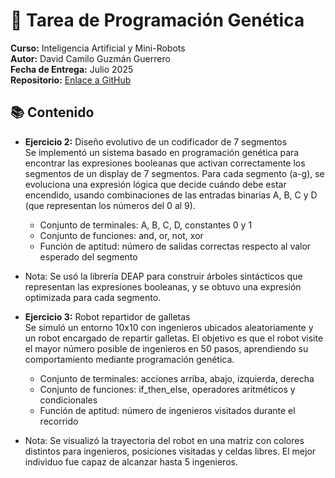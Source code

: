 # 🧬 Tarea de Programación Genética
**Curso:** Inteligencia Artificial y Mini-Robots  
**Autor:** David Camilo Guzmán Guerrero  
**Fecha de Entrega:** Julio 2025  
**Repositorio:** [Enlace a GitHub](https://github.com/lmao813/Tarea_ProgramacionGenetica) 

## 📚 Contenido

- **Ejercicio 2:** Diseño evolutivo de un codificador de 7 segmentos  
Se implementó un sistema basado en programación genética para encontrar las expresiones booleanas que activan correctamente los segmentos de un display de 7 segmentos.
Para cada segmento (a-g), se evoluciona una expresión lógica que decide cuándo debe estar encendido, usando combinaciones de las entradas binarias A, B, C y D (que representan los números del 0 al 9).

  - Conjunto de terminales: A, B, C, D, constantes 0 y 1
  - Conjunto de funciones: and, or, not, xor
  - Función de aptitud: número de salidas correctas respecto al valor esperado del segmento

* Nota: Se usó la librería DEAP para construir árboles sintácticos que representan las expresiones booleanas, y se obtuvo una expresión optimizada para cada segmento.

- **Ejercicio 3:** Robot repartidor de galletas  
Se simuló un entorno 10x10 con ingenieros ubicados aleatoriamente y un robot encargado de repartir galletas. El objetivo es que el robot visite el mayor número posible de ingenieros en 50 pasos, aprendiendo su comportamiento mediante programación genética.

  - Conjunto de terminales: acciones arriba, abajo, izquierda, derecha
  - Conjunto de funciones: if_then_else, operadores aritméticos y condicionales
  - Función de aptitud: número de ingenieros visitados durante el recorrido

* Nota: Se visualizó la trayectoria del robot en una matriz con colores distintos para ingenieros, posiciones visitadas y celdas libres. El mejor individuo fue capaz de alcanzar hasta 5 ingenieros.
